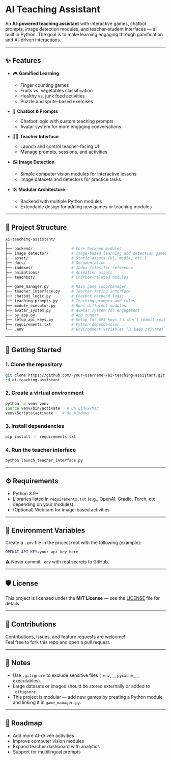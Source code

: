 # AI Teaching Assistant

An **AI-powered teaching assistant** with interactive games, chatbot prompts, image detection modules, and teacher-student interfaces — all built in Python. The goal is to make learning engaging through gamification and AI-driven interactions.

---

## ✨ Features

- 🎮 **Gamified Learning**
  - Finger counting games
  - Fruits vs. vegetables classification
  - Healthy vs. junk food activities
  - Puzzle and sprite-based exercises

- 🤖 **Chatbot & Prompts**
  - Chatbot logic with custom teaching prompts
  - Avatar system for more engaging conversations

- 👩‍🏫 **Teacher Interface**
  - Launch and control teacher-facing UI
  - Manage prompts, sessions, and activities

- 🖼 **Image Detection**
  - Simple computer vision modules for interactive lessons
  - Image datasets and detectors for practice tasks

- 🛠 **Modular Architecture**
  - Backend with multiple Python modules
  - Extendable design for adding new games or teaching modules

---

## 📂 Project Structure

```bash
ai-teaching-assistant/
│
├── backend/                 # Core backend modules
├── image detector/          # Image-based learning and detection games
├── asset/                   # Static assets (UI, media, etc.)
├── docs/                    # Documentation
├── indexes/                 # Index files for reference
├── animations/              # Animation assets
├── teachbot/                # Chatbot-related modules
│
├── game_manager.py          # Main game loop/manager
├── teacher_interface.py     # Teacher-facing interface
├── chatbot_logic.py         # Chatbot backend logic
├── teaching_prompts.py      # Teaching prompts and rules
├── module_executor.py       # Runs different modules
├── avatar_system.py         # Avatar system for engagement
├── py_app.py                # App runner
├── setup_api_keys.py        # Setup for API keys (⚠ don’t commit real keys)
├── requirements.txt         # Python dependencies
└── .env                     # Environment variables (⚠ keep private)
```

---

## 🚀 Getting Started

### 1. Clone the repository
```bash
git clone https://github.com/<your-username>/ai-teaching-assistant.git
cd ai-teaching-assistant
```

### 2. Create a virtual environment
```bash
python -m venv venv
source venv/bin/activate   # On Linux/Mac
venv\Scripts\activate    # On Windows
```

### 3. Install dependencies
```bash
pip install -r requirements.txt
```

### 4. Run the teacher interface
```bash
python launch_teacher_interface.py
```

---

## ⚙️ Requirements

- Python 3.9+
- Libraries listed in `requirements.txt` (e.g., OpenAI, Gradio, Torch, etc. depending on your modules)
- (Optional) Webcam for image-based activities

---

## 🔐 Environment Variables

Create a `.env` file in the project root with the following (example):

```bash
OPENAI_API_KEY=your_api_key_here
```

⚠️ Never commit `.env` with real secrets to GitHub.

---

## 🛡️ License

This project is licensed under the **MIT License** — see the [LICENSE](LICENSE) file for details.

---

## 🙌 Contributions

Contributions, issues, and feature requests are welcome!  
Feel free to fork this repo and open a pull request.

---

## 📌 Notes

- Use `.gitignore` to exclude sensitive files (`.env`, `__pycache__`, executables).  
- Large datasets or images should be stored externally or added to `.gitignore`.  
- This project is modular — add new games by creating a Python module and linking it in `game_manager.py`.

---

## 🎯 Roadmap

- Add more AI-driven activities
- Improve computer vision modules
- Expand teacher dashboard with analytics
- Support for multilingual prompts
